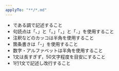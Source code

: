 ```yaml
---
applyTo: "**/*.md"
---
```

- である調で記述すること
- 句読点は「、」と「。」「，」と「．」を使用すること
- 注釈などのカッコは半角を使用すること
- 箇条書きは「-」を使用すること
- 数字・アルファベットは半角を使用すること
- 1文は長すぎず，50文字程度を目安にすること
- 1行1文で記述し改行すること
